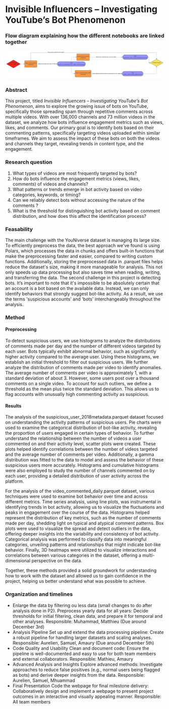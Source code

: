 # Invisible Influencers – Investigating YouTube’s Bot Phenomenon 

### Flow diagram explaining how the different notebooks are linked together
![Flow diagram explaining how the different notebooks are linked together](data/images/Flow_diagram_commented.png)

### Abstract

This project, titled *Invisible Influencers – Investigating YouTube’s Bot Phenomenon*, aims to explore the growing issue of bots on YouTube, specifically those spreading spam through repetitive comments across multiple videos. With over 136,000 channels and 73 million videos in the dataset, we analyze how bots influence engagement metrics such as views, likes, and comments. Our primary goal is to identify bots based on their commenting patterns, specifically targeting videos uploaded within similar timeframes. We aim to assess the impact of these bots on both the videos and channels they target, revealing trends in content type, and the engagement. 

### Research question
1. What types of videos are most frequently targeted by bots?
2. How do bots influence the engagement metrics (views, likes, comments) of videos and channels?
3. What patterns or trends emerge in bot activity based on video categories, keywords, or timing?
4. Can we reliably detect bots without accessing the nature of the comments ?
5. What is the threshold for distinguishing bot activity based on comment distribution, and how does this affect the identification process?

### Feasability

The main challenge with the YouNiverse dataset is managing its large size. To efficiently preprocess the data, the best approach we've found is using Polars, which processes the data in chunks and offers built-in functions that make the preprocessing faster and easier, compared to writing custom functions. Additionally, storing the preprocessed data in .parquet files helps reduce the dataset's size, making it more manageable for analysis. This not only speeds up data processing but also saves time when reading, writing, and transferring the data.
The second challenge in this project is detecting bots. It’s important to note that it's impossible to be absolutely certain that an account is a bot based on the available data. Instead, we can only identify behaviors that strongly suggest bot-like activity. As a result, we use the terms 'suspicious accounts' and 'bots' interchangeably throughout the analysis.

### Method
#### Preprocessing
To detect suspicious users, we use histograms to analyze the distributions of comments made per day and the number of different videos targeted by each user. Bots typically exhibit abnormal behavior, such as significantly higher activity compared to the average user. Using these histograms, we establish an initial threshold to filter out suspicious users.
We further analyze the distribution of comments made per video to identify anomalies. The average number of comments per video is approximately 1, with a standard deviation of about 3. However, some users post over a thousand comments on a single video. To account for such outliers, we define a threshold as the mean plus twice the standard deviation. This allows us to flag accounts with unusually high commenting activity as suspicious.
#### Results
The analysis of the suspicious_user_2018metadata.parquet dataset focused on understanding the activity patterns of suspicious users. Pie charts were used to examine the categorical distribution of bot-like activity, revealing the proportion of users engaged in certain types of behavior. To further understand the relationship between the number of videos a user commented on and their activity level, scatter plots were created. These plots helped identify correlations between the number of videos targeted and the average number of comments per video. Additionally, a gamma distribution was fitted to the data to model and assess the behavior of these suspicious users more accurately. Histograms and cumulative histograms were also employed to study the number of channels commented on by each user, providing a detailed distribution of user activity across the platform.

For the analysis of the video_commented_daily.parquet dataset, various techniques were used to examine bot behavior over time and across different metrics. Time series analysis, using line plots, was instrumental in identifying trends in bot activity, allowing us to visualize the fluctuations and peaks in engagement over the course of the data. Histograms helped represent the distribution of key metrics, such as the number of comments made per day, shedding light on typical and atypical comment patterns. Box plots were used to visualize the spread and detect outliers in the data, offering deeper insights into the variability and consistency of bot activity. Categorical analysis was performed to classify data into meaningful categories, unveiling patterns and relationships that might indicate bot-like behavior. Finally, 3D heatmaps were utilized to visualize interactions and correlations between various categories in the dataset, offering a multi-dimensional perspective on the data.

Together, these methods provided a solid groundwork for understanding how to work with the dataset and allowed us to gain confidence in the project, helping us better understand what was possible to achieve.

### Organization and timelines

- Enlarge the data by filtering ou less data (small changes to do after analysis done in P2). Preprocess yearly data for all years: Decide thresholds for initial filtering, clean data, and prepare it for temporal and other analyses.
Responsible: Muhammad, Matthieu (Due around December 3rd) 
- Analysis Pipeline
Set up and extend the data processing pipeline: Create a robust pipeline for handling larger datasets and scaling analyses.
Responsible: Aurelien, Samuel, Amaury (Due around December 5th)
- Code Quality and Usability
Clean and document code: Ensure the pipeline is well-documented and easy to use for both team members and external collaborators.
Responsible: Mathieu, Amaury
- Advanced Analysis and Insights
Explore advanced methods: Investigate approaches to reduce false positives (e.g., normal users being flagged as bots) and derive deeper insights from the data.
Responsible: Aurelien, Samuel, Mhuammad
- Final Presentation
Code the webpage for final milestone delivery: Collaboratively design and implement a webpage to present project outcomes in an interactive and visually appealing manner.
Responsible: All team members
